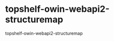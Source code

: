 topshelf-owin-webapi2-structuremap
==================================

topshelf-owin-webapi2-structuremap
